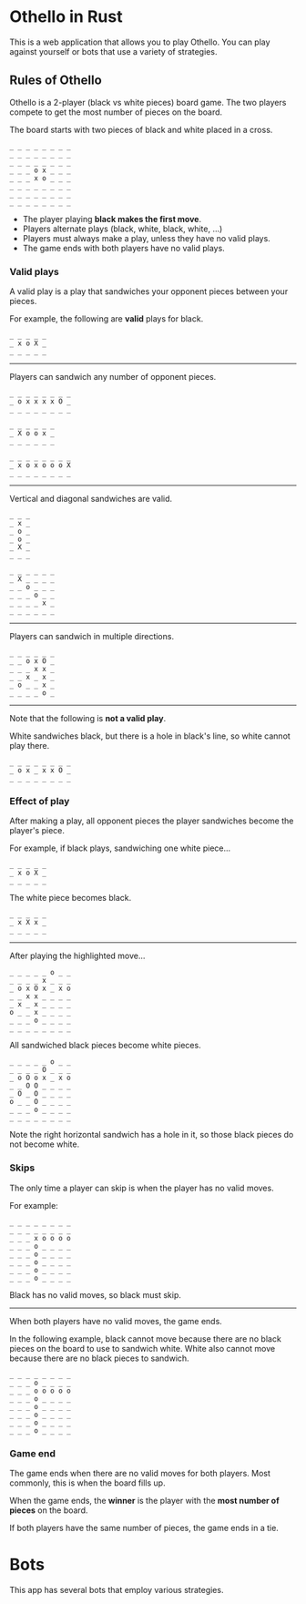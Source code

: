 # Othello in Rust

This is a web application that allows you to play Othello. You can play against yourself or bots that use a variety of strategies.

## Rules of Othello

Othello is a 2-player (black vs white pieces) board game. The two players compete to get the most number of pieces on the board.

The board starts with two pieces of black and white placed in a cross.

```othello
_ _ _ _ _ _ _ _
_ _ _ _ _ _ _ _
_ _ _ _ _ _ _ _
_ _ _ o x _ _ _
_ _ _ x o _ _ _
_ _ _ _ _ _ _ _
_ _ _ _ _ _ _ _
_ _ _ _ _ _ _ _
```

- The player playing **black makes the first move**.
- Players alternate plays (black, white, black, white, ...)
- Players must always make a play, unless they have no valid plays.
- The game ends with both players have no valid plays.

### Valid plays

A valid play is a play that sandwiches your opponent pieces between your pieces.

For example, the following are **valid** plays for black.

```othello
_ _ _ _ _
_ x o X _
_ _ _ _ _
```

---

Players can sandwich any number of opponent pieces.

```othello
_ _ _ _ _ _ _ _
_ o x x x x O _
_ _ _ _ _ _ _ _
```

```othello
_ _ _ _ _ _
_ X o o x _
_ _ _ _ _ _
```

```othello
_ _ _ _ _ _ _ _
_ x o x o o o X 
_ _ _ _ _ _ _ _
```

---

Vertical and diagonal sandwiches are valid.

```othello
_ _ _
_ x _
_ o _
_ o _
_ X _
_ _ _
```

```othello
_ _ _ _ _ _
_ X _ _ _ _
_ _ o _ _ _
_ _ _ o _ _
_ _ _ _ x _
_ _ _ _ _ _
```

---

Players can sandwich in multiple directions.

```othello
_ _ _ _ _ _
_ _ o x O _
_ _ _ x x _
_ _ x _ x _
_ o _ _ x _
_ _ _ _ o _
```

---

Note that the following is **not a valid play**.

White sandwiches black, but there is a hole in black's line, so white cannot play there.

```othello
_ _ _ _ _ _ _ _
_ o x _ x x O _
_ _ _ _ _ _ _ _
```

### Effect of play

After making a play, all opponent pieces the player sandwiches become the player's piece.

For example, if black plays, sandwiching one white piece...

```othello
_ _ _ _ _
_ x o X _
_ _ _ _ _
```

The white piece becomes black.

```othello
_ _ _ _ _
_ x X x _
_ _ _ _ _
```

---

After playing the highlighted move...

```othello
_ _ _ _ _ o _ _
_ _ _ _ x _ _ _
_ o x O x _ x o
_ _ x x _ _ _ _
_ x _ x _ _ _ _
o _ _ x _ _ _ _
_ _ _ o _ _ _ _
_ _ _ _ _ _ _ _
```

All sandwiched black pieces become white pieces.

```othello
_ _ _ _ _ o _ _
_ _ _ _ O _ _ _
_ o O o x _ x o
_ _ O O _ _ _ _
_ O _ O _ _ _ _
o _ _ O _ _ _ _
_ _ _ o _ _ _ _
_ _ _ _ _ _ _ _
```

Note the right horizontal sandwich has a hole in it, so those black pieces do not become white.

### Skips

The only time a player can skip is when the player has no valid moves.

For example:

```othello
_ _ _ _ _ _ _ _
_ _ _ _ _ _ _ _
_ _ _ x o o o o
_ _ _ o _ _ _ _
_ _ _ o _ _ _ _
_ _ _ o _ _ _ _
_ _ _ o _ _ _ _
_ _ _ o _ _ _ _
```

Black has no valid moves, so black must skip.

---

When both players have no valid moves, the game ends.

In the following example, black cannot move because there are no black pieces on the board to use to sandwich white. White also cannot move because there are no black pieces to sandwich.

```othello
_ _ _ _ _ _ _ _
_ _ _ o _ _ _ _
_ _ _ o o o o o
_ _ _ o _ _ _ _
_ _ _ o _ _ _ _
_ _ _ o _ _ _ _
_ _ _ o _ _ _ _
_ _ _ o _ _ _ _
```

### Game end

The game ends when there are no valid moves for both players. Most commonly, this is when the board fills up.

When the game ends, the **winner** is the player with the **most number of pieces** on the board.

If both players have the same number of pieces, the game ends in a tie.

# Bots

This app has several bots that employ various strategies.


